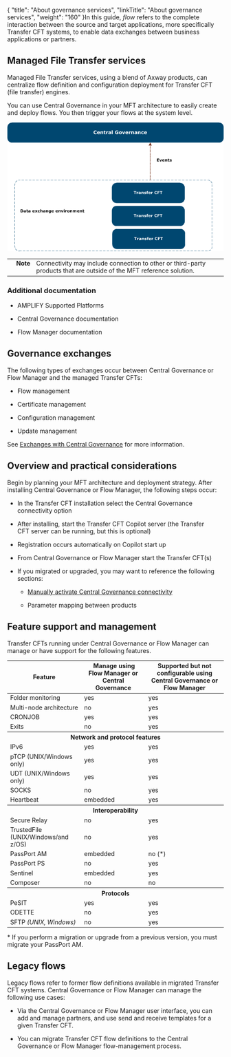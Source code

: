 {
    "title": "About governance services",
    "linkTitle": "About governance services",
    "weight": "160"
}In this guide, *flow* refers to the complete interaction between the source and target applications, more specifically Transfer CFT systems, to enable data exchanges between business applications or partners.



## Managed File Transfer services



Managed File Transfer services, using a blend of Axway products, can centralize flow definition and configuration deployment for Transfer CFT (file transfer) engines.



You can use Central Governance in your MFT architecture to easily create and deploy flows. You then trigger your flows at the system level.



![Multiple Transfer CFTs can send events from the data exchange environment towards Central Governance](data_exchange_env.png)



<table cellpadding="0" cellspacing="0">
   <col/>
   <col/>
   <col/>
      <tr>
         <td valign="top">         </td>
         <td valign="top"><span><b>Note</b></span>
         </td>
         <td data-mc-autonum="&lt;b&gt;Note&lt;/b&gt;" valign="top">Connectivity may include connection to other  or third-party products that are outside of  the MFT reference solution.         </td>
      </tr>
</table>



### Additional documentation



-   AMPLIFY Supported Platforms

-   Central Governance documentation

-   Flow Manager documentation



## Governance exchanges



The following types of exchanges occur between Central Governance or Flow Manager and the managed Transfer CFTs:



-   Flow management

-   Certificate management

-   Configuration management

-   Update management



See [Exchanges with Central Governance](../cg_postregister) for more information.



## Overview and practical considerations



Begin by planning your MFT architecture and deployment strategy. After installing Central Governance or Flow Manager, the following steps occur:



-   In the Transfer CFT installation select the Central Governance connectivity option

-   After installing, start the Transfer CFT Copilot server (the Transfer CFT server can be running, but this is optional)

-   Registration occurs automatically on Copilot start up

-   From Central Governance or Flow Manager start the Transfer CFT(s)

-   If you migrated or upgraded, you may want to reference the following sections:

    -   [Manually activate Central Governance connectivity](../register_cg)

    -   Parameter mapping between products



## <span id="Feature"></span>Feature support and management



Transfer CFTs running under Central Governance or Flow Manager can manage or have support for the following features.



<table cellspacing="0">
   <col/>
   <col/>
   <col/>
   <thead>
      <tr data-mc-conditions="">
         <th>Feature</th>
         <th> Manage using  <span>Flow Manager</span> or <span>Central Governance</span></th>
         <th> Supported but  not configurable using Central Governance  or <span>Flow Manager</span></th>
      </tr>
   </thead>
      <tr data-mc-conditions="">
         <td>Folder monitoring         </td>
         <td>yes         </td>
         <td>yes         </td>
      </tr>
      <tr data-mc-conditions="">
         <td>Multi-node architecture         </td>
         <td>no         </td>
         <td>yes         </td>
      </tr>
      <tr data-mc-conditions="">
         <td>CRONJOB         </td>
         <td>yes         </td>
         <td>yes         </td>
      </tr>
      <tr data-mc-conditions="">
         <td>Exits         </td>
         <td>no         </td>
         <td>yes          </td>
      </tr>
      <tr data-mc-conditions="">
<th colspan="3">Network and protocol features</th>
      </tr>
      <tr data-mc-conditions="">
         <td>IPv6         </td>
         <td>yes         </td>
         <td>yes         </td>
      </tr>
      <tr data-mc-conditions="">
         <td>pTCP (UNIX/Windows only)         </td>
         <td>yes          </td>
         <td>yes          </td>
      </tr>
      <tr data-mc-conditions="">
         <td>UDT (UNIX/Windows only)         </td>
         <td>yes         </td>
         <td>yes         </td>
      </tr>
      <tr data-mc-conditions="">
         <td>SOCKS         </td>
         <td>no         </td>
         <td>yes         </td>
      </tr>
      <tr data-mc-conditions="">
         <td>Heartbeat          </td>
         <td>embedded         </td>
         <td>yes         </td>
      </tr>
      <tr data-mc-conditions="">
<th colspan="3">Interoperability
                </th>
      </tr>
      <tr data-mc-conditions="">
         <td>Secure Relay          </td>
         <td>no         </td>
         <td>yes         </td>
      </tr>
      <tr data-mc-conditions="">
         <td>TrustedFile (UNIX/Windows/and z/OS)         </td>
         <td>no         </td>
         <td>
            <p>yes </p>
         </td>
      </tr>
      <tr data-mc-conditions="">
         <td>PassPort AM         </td>
         <td>embedded         </td>
         <td>no (*)         </td>
      </tr>
      <tr data-mc-conditions="">
         <td>PassPort PS         </td>
         <td>no         </td>
         <td>yes         </td>
      </tr>
      <tr data-mc-conditions="">
         <td>Sentinel         </td>
         <td>embedded         </td>
         <td>yes         </td>
      </tr>
      <tr data-mc-conditions="">
         <td>Composer         </td>
         <td>no         </td>
         <td>no         </td>
      </tr>
      <tr data-mc-conditions="">
<th colspan="3">Protocols
                </th>
      </tr>
      <tr data-mc-conditions="">
         <td>PeSIT         </td>
         <td>yes         </td>
         <td>yes          </td>
      </tr>
      <tr data-mc-conditions="">
         <td>ODETTE         </td>
         <td>no         </td>
         <td>yes         </td>
      </tr>
      <tr data-mc-conditions="">
         <td>SFTP <i>(UNIX, Windows)</i>         </td>
         <td>no         </td>
         <td>yes         </td>
      </tr>
</table>



\* If you perform a migration or upgrade from a previous version, you must migrate your PassPort AM.



## <span id="Legacy"></span>Legacy flows



Legacy flows refer to former flow definitions available in migrated Transfer CFT systems. Central Governance or Flow Manager can manage the following use cases:



-   Via the Central Governance or Flow Manager user interface, you can add and manage partners, and use send and receive templates for a given Transfer CFT.

-   You can migrate Transfer CFT flow definitions to the Central Governance or Flow Manager flow-management process.

